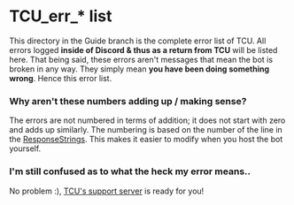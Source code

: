 # TCU_err_* list
This directory in the Guide branch is the complete error list of TCU. All errors logged **inside of Discord & thus as a return from TCU** will be listed here. That being said, these errors aren't messages that mean the bot is broken in any way. They simply mean **you have been doing something wrong**. Hence this error list.

### Why aren't these numbers adding up / making sense?
The errors are not numbered in terms of addition; it does not start with zero and adds up similarly. The numbering is based on the number of the line in the [ResponseStrings](https://gitlab.com/Dok4440/TCUBetaBot/-/blob/develop/src/TCU/_strings/ResponseStrings.en-US.json). This makes it easier to modify when you host the bot yourself.

### I'm still confused as to what the heck my error means..
No problem :), [TCU's support server](https://discord.gg/bYGcGCCRr2) is ready for you!
